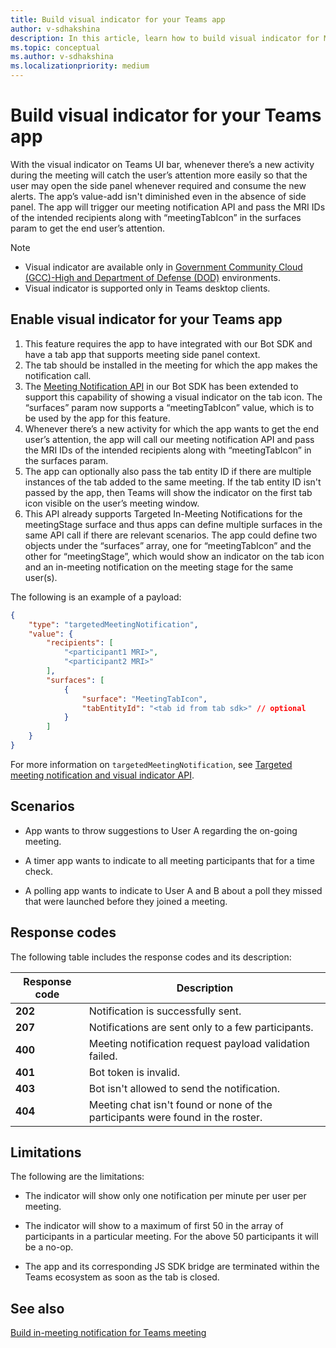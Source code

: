 ```yaml
---
title: Build visual indicator for your Teams app
author: v-sdhakshina
description: In this article, learn how to build visual indicator for Microsoft Teams app using bot SDKs.
ms.topic: conceptual
ms.author: v-sdhakshina
ms.localizationpriority: medium
---
```


# Build visual indicator for your Teams app

With the visual indicator on Teams UI bar, whenever there’s a new activity during the meeting will catch the user’s attention more easily so that the user may open the side panel whenever required and consume the new alerts. The app’s value-add isn't diminished even in the absence of side panel. The app will trigger our meeting notification API and pass the MRI IDs of the intended recipients along with “meetingTabIcon” in the surfaces param to get the end user’s attention.

> [!NOTE]
>
> * Visual indicator are available only in [Government Community Cloud (GCC)-High and Department of Defense (DOD)](~/concepts/app-fundamentals-overview.md#government-community-cloud) environments.
> * Visual indicator is supported only in Teams desktop clients.

## Enable visual indicator for your Teams app

1. ​This feature requires the app to have integrated with our Bot SDK and have a tab app that supports meeting side panel context.
1. ​The tab should be installed in the meeting for which the app makes the notification call.
1. The [Meeting Notification API](in-meeting-notification-for-meeting.md#enable-targeted-in-meeting-notification) in our Bot SDK has been extended to support this capability of showing a visual indicator on the tab icon. The “surfaces” param now supports a “meetingTabIcon” value, which is to be used by the app for this feature.
1. ​Whenever there’s a new activity for which the app wants to get the end user’s attention, the app will call our meeting notification API and pass the MRI IDs of the intended recipients along with “meetingTabIcon” in the surfaces param.  
1. ​The app can optionally also pass the tab entity ID if there are multiple instances of the tab added to the same meeting. If the tab entity ID isn't passed by the app, then Teams will show the indicator on the first tab icon visible on the user’s meeting window.
1. This API already supports Targeted In-Meeting Notifications for the meetingStage surface and thus apps can define multiple surfaces in the same API call if there are relevant scenarios. The app could define two objects under the “surfaces” array, one for “meetingTabIcon” and the other for “meetingStage”, which would show an indicator on the tab icon and an in-meeting notification on the meeting stage for the same user(s).

The following is an example of a payload:

```json
{
    "type": "targetedMeetingNotification",
    "value": {
        "recipients": [
            "<participant1 MRI>",
            "<participant2 MRI>" 
        ],
        "surfaces": [
            {
                "surface": "MeetingTabIcon",
                "tabEntityId": "<tab id from tab sdk>" // optional           
            }
        ]
    }
}
```

For more information on `targetedMeetingNotification`, see [Targeted meeting notification and visual indicator API](meeting-apps-apis.md#targeted-meeting-notification-api).

## Scenarios

* App wants to throw suggestions to User A regarding the on-going meeting.

* A timer app wants to indicate to all meeting participants that for a time check.

* A polling app wants to indicate to User A and B about a poll they missed that were launched before they joined a meeting.

## Response codes

The following table includes the response codes and its description:

|Response code|Description|
|---|---|
| **202** | Notification is successfully sent.  |
| **207** | Notifications are sent only to a few participants. |
| **400** | Meeting notification request payload validation failed. |
| **401** | Bot token is invalid. |
| **403** | Bot isn't allowed to send the notification.  |
| **404** | Meeting chat isn't found or none of the participants were found in the roster. |

## Limitations

The following are the limitations:

* The indicator will show only one notification per minute per user per meeting.

* The indicator will show to a maximum of first 50 in the array of participants in a particular meeting. For the above 50 participants it will be a no-op.

* The app and its corresponding JS SDK bridge are terminated within the Teams ecosystem as soon as the tab is closed.

## See also

[Build in-meeting notification for Teams meeting](in-meeting-notification-for-meeting.md)
